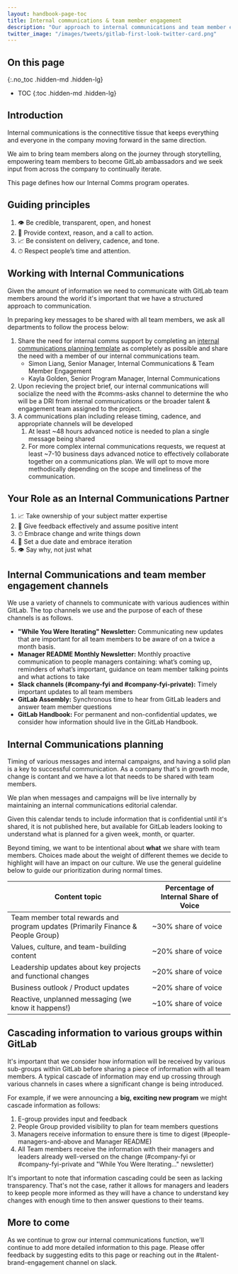 ```yaml
---
layout: handbook-page-toc
title: Internal communications & team member engagement
description: "Our approach to internal communications and team member engagement at GitLab"
twitter_image: "/images/tweets/gitlab-first-look-twitter-card.png"
---
```


## On this page
{:.no_toc .hidden-md .hidden-lg}

- TOC
{:toc .hidden-md .hidden-lg}

## Introduction

Internal communications is the connectitive tissue that keeps everything and everyone in the company moving forward in the same direction.

We aim to bring team members along on the journey through storytelling, empowering team members to become GitLab ambassadors and we seek input from across the company to continually iterate.

This page defines how our Internal Comms program operates.

## Guiding principles

1. 👁 Be credible, transparent, open, and honest 
1. 🤝 Provide context, reason, and a call to action.
1. 📈 Be consistent on delivery, cadence, and tone.
1. ⏱ Respect people’s time and attention.


## Working with Internal Communications

Given the amount of information we need to communicate with GitLab team members around the world it's important that we have a structured approach to communication.

In preparing key messages to be shared with all team members, we ask all departments to follow the process below:

1. Share the need for internal comms support by completing an [internal communications planning template](https://docs.google.com/document/d/1RCbETctaQKuRHhVce14wREO_NRpgiMon89t-kU8Zfj8/edit?usp=sharing) as completely as possible and share the need with a member of our internal communications team.
    - Simon Liang, Senior Manager, Internal Communications & Team Member Engagement
    - Kayla Golden, Senior Program Manager, Internal Communications
1. Upon recieving the project brief, our internal communications will socialize the need with the #comms-asks channel to determine the who will be a DRI from internal communications or the broader talent & engagement team assigned to the project.
1. A communications plan including release timing, cadence, and appropriate channels will be developed
    1. At least ~48 hours advanced notice is needed to plan a single message being shared
    1. For more complex internal communications requests, we request at least ~7-10 business days advanced notice to effectively collaborate together on a communications plan. We will opt to move more methodically depending on the scope and timeliness of the communication. 

## Your Role as an Internal Communications Partner

1. 📈 Take ownership of your subject matter expertise
1. 🤝 Give feedback effectively and assume positive intent
1. ⏱ Embrace change and write things down
1. 👣 Set a due date and embrace iteration
1. 👁 Say why, not just what

## Internal Communications and team member engagement channels

We use a variety of channels to communicate with various audiences within GitLab. The top channels we use and the purpose of each of these channels is as follows.

- **"While You Were Iterating" Newsletter:** Communicating new updates that are important for all team members to be aware of on a twice a month basis.
- **Manager README Monthly Newsletter:** Monthly proactive communication to people managers containing: what’s coming up, reminders of what’s important, guidance on team member talking points and what actions to take
- **Slack channels (#company-fyi and #company-fyi-private):** Timely important updates to all team members
- **GitLab Assembly:** Synchronous time to hear from GitLab leaders and answer team member questions
- **GitLab Handbook:** For permanent and non-confidential updates, we consider how information should live in the GitLab Handbook.

## Internal Communications planning

Timing of various messages and internal campaigns, and having a solid plan is a key to successful communication. As a company that's in growth mode, change is contant and we have a lot that needs to be shared with team members.

We plan when messages and campaigns will be live internally by maintaining an internal communications editorial calendar. 

Given this calendar tends to include information that is confidential until it's shared, it is not published here, but available for GitLab leaders looking to understand what is planned for a given week, month, or quarter.

Beyond timing, we want to be intentional about **what** we share with team members. Choices made about the weight of different themes we decide to highlight will have an impact on our culture. We use the general guideline below to guide our prioritization during normal times.

| Content topic | Percentage of Internal Share of Voice |
| ------------- | --------------------------------- |
| Team member total rewards and program updates (Primarily Finance & People Group) | ~30% share of voice |
| Values, culture, and team-building content  | ~20% share of voice |
| Leadership updates about key projects and functional changes | ~20% share of voice |
| Business outlook / Product updates | ~20% share of voice |
| Reactive, unplanned messaging (we know it happens!) | ~10% share of voice |

## Cascading information to various groups within GitLab

It's important that we consider how information will be received by various sub-groups within GitLab before sharing a piece of information with all team members. A typical cascade of information may end up crossing through various channels in cases where a significant change is being introduced. 

For example, if we were announcing a **big, exciting new program** we might cascade information as follows:

1. E-group provides input and feedback
1. People Group provided visibility to plan for team members questions
1. Managers receive information to ensure there is time to digest (#people-managers-and-above and Manager README)
1. All Team members receive the information with their managers and leaders already well-versed on the change (#company-fyi or #company-fyi-private and "While You Were Iterating..." newsletter)

It's important to note that information cascading could be seen as lacking transparency. That's not the case, rather it allows for managers and leaders to keep people more informed as they will have a chance to understand key changes with enough time to then answer questions to their teams.

## More to come

As we continue to grow our internal communications function, we'll continue to add more detailed information to this page. Please offer feedback by suggesting edits to this page or reaching out in the #talent-brand-engagement channel on slack.
